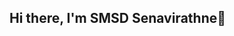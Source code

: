 ## Hi there, I'm SMSD Senavirathne👋
<!--
<b>Location :</b> Sri Lanka <br>
<b>Education :</b> Bachelor of Computer Science -->
